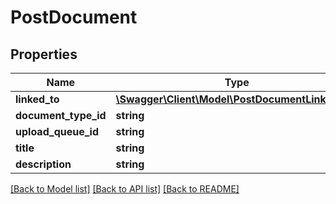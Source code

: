# PostDocument

## Properties

 Name                 | Type                                                                        | Description | Notes      
----------------------|-----------------------------------------------------------------------------|-------------|------------
 **linked_to**        | [**\Swagger\Client\Model\PostDocumentLinkedTo[]**](PostDocumentLinkedTo.md) |             | [optional] 
 **document_type_id** | **string**                                                                  |             | [optional] 
 **upload_queue_id**  | **string**                                                                  |             | [optional] 
 **title**            | **string**                                                                  |             | [optional] 
 **description**      | **string**                                                                  |             | [optional] 

[[Back to Model list]](../README.md#documentation-for-models) [[Back to API list]](../README.md#documentation-for-api-endpoints) [[Back to README]](../README.md)


